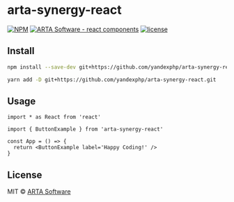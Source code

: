 # arta-synergy-react

>

[![NPM](https://img.shields.io/npm/v/arta-synergy-react.svg)](https://www.npmjs.com/package/arta-synergy-react)
[![ARTA Software - react components](https://img.shields.io/badge/components-ARTA_Software-brightgreen.svg)](https://github.com/yandexphp/arta-synergy-react)
[![license](https://img.shields.io/github/license/yandexphp/mit-license.svg)](https://github.com/yandexphp/mit-license/blob/master/LICENSE)

## Install

```bash
npm install --save-dev git+https://github.com/yandexphp/arta-synergy-react.git

yarn add -D git+https://github.com/yandexphp/arta-synergy-react.git
```

## Usage

```tsx
import * as React from 'react'

import { ButtonExample } from 'arta-synergy-react'

const App = () => {
  return <ButtonExample label='Happy Coding!' />
}
```

## License

MIT © [ARTA Software](https://github.com/yandexphp/arta-synergy-react/LICENSE)
